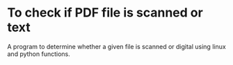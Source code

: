 # To check if PDF file is scanned or text

A program to determine whether a given file is scanned or digital using linux and python functions.
